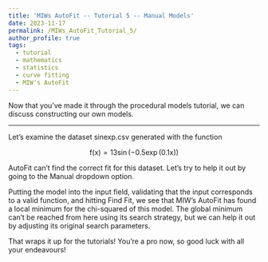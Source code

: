 ```yaml
---
title: 'MIWs AutoFit -- Tutorial 5 -- Manual Models'
date: 2023-11-17
permalink: /MIWs_AutoFit_Tutorial_5/
author_profile: true
tags:
  - tutorial
  - mathematics
  - statistics
  - curve fitting
  - MIW's AutoFit
---
```


Now that you’ve made it through the procedural models tutorial, we can discuss constructing our own models.

---

Let’s examine the dataset sinexp.csv generated with the function

$$\mathrm{f(x) = 13\sin(-0.5\exp(0.1x))}$$

AutoFit can’t find the correct fit for this dataset. Let’s try to help it out by going to the Manual dropdown option.

Putting the model into the input field, validating that the input corresponds to a valid function, and hitting Find Fit, we see that MIW’s AutoFit has found a local minimum for the chi-squared of this model. The global minimum can’t be reached from here using its search strategy, but we can help it out by adjusting its original search parameters.

That wraps it up for the tutorials! You’re a pro now, so good luck with all your endeavours!